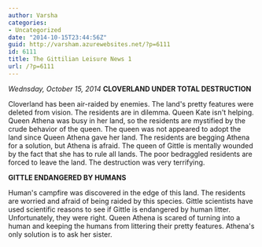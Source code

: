 ```yaml
---
author: Varsha
categories:
- Uncategorized
date: "2014-10-15T23:44:56Z"
guid: http://varsham.azurewebsites.net/?p=6111
id: 6111
title: The Gittilian Leisure News 1
url: /?p=6111
---
```


_Wednsday, October 15, 2014_  **CLOVERLAND   UNDER TOTAL DESTRUCTION**

Cloverland has been air-raided by enemies. The land's pretty features were deleted from vision. The residents are in dilemma. Queen Kate isn't helping. Queen Athena was busy in her land, so the residents are mystified by the crude behavior of the queen. The queen was not appeared to adopt the land since Queen Athena gave her land. The residents are begging Athena for a solution, but Athena is afraid. The queen of Gittle is mentally wounded by the fact that she has to rule all lands. The poor bedraggled residents are forced to leave the land. The destruction was very terrifying.

**GITTLE ENDANGERED BY HUMANS**

Human's campfire was discovered in the edge of this land. The residents are worried and afraid of being raided by this species. Gittle scientists have used scientific reasons to see if Gittle is endangered by human litter. Unfortunately, they were right. Queen Athena is scared of turning into a human and keeping the humans from littering their pretty features. Athena's only solution is to ask her sister.

 